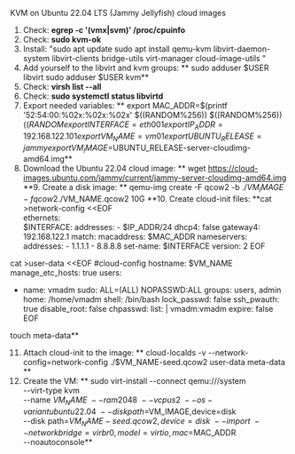 KVM on Ubuntu 22.04 LTS (Jammy Jellyfish) cloud images
1. Check: **egrep -c '(vmx|svm)' /proc/cpuinfo**
2. Check: **sudo kvm-ok**
3. Install:
  "sudo apt update
  sudo apt install qemu-kvm libvirt-daemon-system libvirt-clients bridge-utils virt-manager cloud-image-utils "
4. Add yourself to the libvirt and kvm groups:
**  sudo adduser $USER libvirt
  sudo adduser $USER kvm**
5. Check: **virsh list --all**
6. Check: **sudo systemctl status libvirtd**
7. Export needed variables:
**  export MAC_ADDR=$(printf '52:54:00:%02x:%02x:%02x' $((RANDOM%256)) $((RANDOM%256)) $((RANDOM%256)))
  export INTERFACE=eth001
  export IP_ADDR=192.168.122.101
  export VM_NAME=vm01
  export UBUNTU_RELEASE=jammy  
  export VM_IMAGE=$UBUNTU_RELEASE-server-cloudimg-amd64.img\**
8. Download the Ubuntu 22.04 cloud image:
**  wget https://cloud-images.ubuntu.com/jammy/current/jammy-server-cloudimg-amd64.img
**9. Create a disk image:
**  qemu-img create -F qcow2 -b ./$VM_IMAGE -f qcow2 ./$VM_NAME.qcow2 10G
**10. Create cloud-init files:
**cat >network-config <<EOF                                                             
ethernets:    
    $INTERFACE:
        addresses:
        - $IP_ADDR/24
        dhcp4: false
        gateway4: 192.168.122.1
        match:
            macaddress: $MAC_ADDR
        nameservers:
            addresses:
            - 1.1.1.1
            - 8.8.8.8
        set-name: $INTERFACE
version: 2
EOF

cat >user-data <<EOF
#cloud-config
hostname: $VM_NAME
manage_etc_hosts: true
users:
  - name: vmadm
    sudo: ALL=(ALL) NOPASSWD:ALL
    groups: users, admin
    home: /home/vmadm
    shell: /bin/bash
    lock_passwd: false
ssh_pwauth: true
disable_root: false
chpasswd:
  list: |
    vmadm:vmadm
  expire: false
EOF

touch meta-data**

11. Attach cloud-init to the image:
**  cloud-localds -v --network-config=network-config ./$VM_NAME-seed.qcow2 user-data meta-data
**
13. Create the VM:
 ** sudo virt-install --connect qemu:///system \
  --virt-type kvm \
  --name $VM_NAME \
  --ram 2048 \
  --vcpus 2 \
  --os-variant ubuntu22.04 \
  --disk path=$VM_IMAGE,device=disk \
  --disk path=$VM_NAME-seed.qcow2,device=disk \
  --import \
  --network bridge=virbr0,model=virtio,mac=$MAC_ADDR \
  --noautoconsole**
